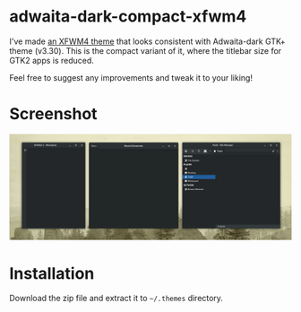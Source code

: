 # adwaita-dark-compact-xfwm4

I've made [an XFWM4 theme](https://gitlab.com/amitkul2/adwaita-dark-xfwm4/) that looks consistent with Adwaita-dark GTK+ theme (v3.30). This is the compact variant of it, where the titlebar size for GTK2 apps is reduced. 

Feel free to suggest any improvements and tweak it to your liking!

# Screenshot

![Screenshot](screenshot.png)

# Installation

Download the zip file and extract it to `~/.themes` directory.

